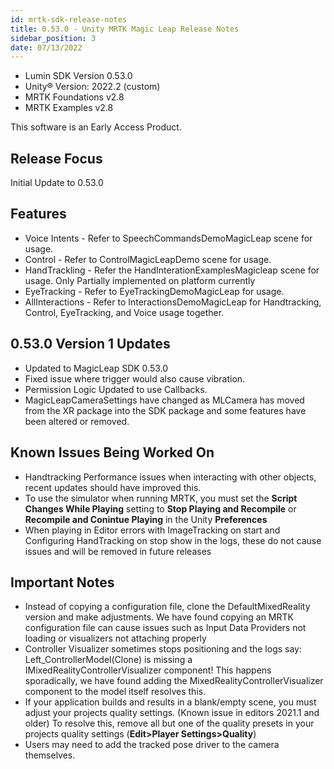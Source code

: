 ```yaml
---
id: mrtk-sdk-release-notes
title: 0.53.0 - Unity MRTK Magic Leap Release Notes
sidebar_position: 3
date: 07/13/2022
---
```



* Lumin SDK Version 0.53.0
* Unity® Version: 2022.2 (custom)
* MRTK Foundations v2.8
* MRTK Examples v2.8

This software is an Early Access Product.

## Release Focus

Initial Update to 0.53.0

## Features

* Voice Intents - Refer to SpeechCommandsDemoMagicLeap scene for usage.
* Control - Refer to ControlMagicLeapDemo scene for usage.
* HandTrackling - Refer the HandInterationExamplesMagicleap scene for usage. Only Partially implemented on platform currently
* EyeTracking - Refer to EyeTrackingDemoMagicLeap for usage.
* AllInteractions - Refer to InteractionsDemoMagicLeap for Handtracking, Control, EyeTracking, and Voice usage together.

## 0.53.0 Version 1 Updates

* Updated to MagicLeap SDK 0.53.0
* Fixed issue where trigger would also cause vibration.
* Permission Logic Updated to use Callbacks.
* MagicLeapCameraSettings have changed as MLCamera has moved from the XR package into the SDK package and some features have been altered or removed.

## Known Issues Being Worked On

* Handtracking Performance issues when interacting with other objects, recent updates should have improved this.
* To use the simulator when running MRTK, you must set the **Script Changes While Playing** setting to **Stop Playing and Recompile** or **Recompile and Conintue Playing** in the Unity **Preferences**
* When playing in Editor errors with ImageTracking on start and Configuring HandTracking on stop show in the logs, these do not cause issues and will be removed in future releases

## Important Notes

* Instead of copying a configuration file, clone the DefaultMixedReality version and make adjustments. We have found copying an MRTK configuration file can cause issues such as Input Data Providers not loading or visualizers not attaching properly
* Controller Visualizer sometimes stops positioning and the logs say: Left_ControllerModel(Clone) is missing a IMixedRealityControllerVisualizer component! This happens sporadically, we have found adding the MixedRealityControllerVisualizer component to the model itself resolves this.
* If your application builds and results in a blank/empty scene, you must adjust your projects quality settings. (Known issue in editors 2021.1 and older) To resolve this, remove all but one of the quality presets in your projects quality settings (**Edit>Player Settings>Quality**)
* Users may need to add the tracked pose driver to the camera themselves.

